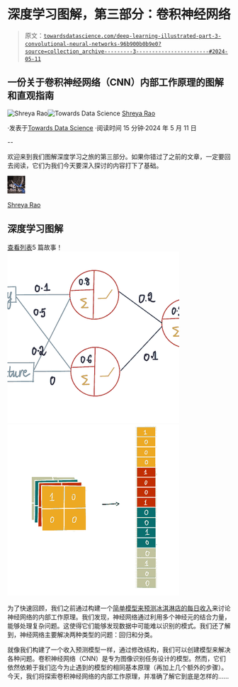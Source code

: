 # 深度学习图解，第三部分：卷积神经网络

> 原文：[`towardsdatascience.com/deep-learning-illustrated-part-3-convolutional-neural-networks-96b900b0b9e0?source=collection_archive---------3-----------------------#2024-05-11`](https://towardsdatascience.com/deep-learning-illustrated-part-3-convolutional-neural-networks-96b900b0b9e0?source=collection_archive---------3-----------------------#2024-05-11)

## 一份关于卷积神经网络（CNN）内部工作原理的图解和直观指南

[](https://medium.com/@shreya.rao?source=post_page---byline--96b900b0b9e0--------------------------------)![Shreya Rao](https://medium.com/@shreya.rao?source=post_page---byline--96b900b0b9e0--------------------------------)[](https://towardsdatascience.com/?source=post_page---byline--96b900b0b9e0--------------------------------)![Towards Data Science](https://towardsdatascience.com/?source=post_page---byline--96b900b0b9e0--------------------------------) [Shreya Rao](https://medium.com/@shreya.rao?source=post_page---byline--96b900b0b9e0--------------------------------)

·发表于[Towards Data Science](https://towardsdatascience.com/?source=post_page---byline--96b900b0b9e0--------------------------------) ·阅读时间 15 分钟·2024 年 5 月 11 日

--

欢迎来到我们图解深度学习之旅的第三部分。如果你错过了之前的文章，一定要回去阅读，它们为我们今天要深入探讨的内容打下了基础。

![Shreya Rao](img/45d3d481fab74a720c78346bc47e95fd.png)

[Shreya Rao](https://medium.com/@shreya.rao?source=post_page-----96b900b0b9e0--------------------------------)

## 深度学习图解

[查看列表](https://medium.com/@shreya.rao/list/deep-learning-illustrated-ae6c27de1640?source=post_page-----96b900b0b9e0--------------------------------)5 篇故事！[](../Images/9668eeb3fd221bb26c2341a0ec0bfeab.png)![](img/1c261ce54b80b877b7737964ba5bf3f2.png)![](img/10364c8fdf64c9c6fb8300ce74259d00.png)

为了快速回顾，我们之前通过构建一个[简单模型来预测冰淇淋店的每日收入](https://medium.com/towards-data-science/deep-learning-illustrated-part-2-how-does-a-neural-network-learn-481f70c1b474)来讨论神经网络的内部工作原理。我们发现，神经网络通过利用多个神经元的结合力量，能够处理复杂问题。这使得它们能够发现数据中可能难以识别的模式。我们还了解到，神经网络主要解决两种类型的问题：回归和分类。

就像我们构建了一个收入预测模型一样，通过修改结构，我们可以创建模型来解决各种问题。卷积神经网络（CNN）是专为图像识别任务设计的模型。然而，它们依然依赖于我们迄今为止遇到的模型的相同基本原理（再加上几个额外的步骤）。今天，我们将探索卷积神经网络的内部工作原理，并准确了解它到底是怎样的……
